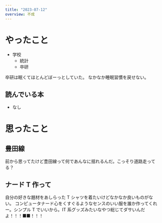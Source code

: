 ```yaml
---
title: "2023-07-12"
overview: 不成
---
```


# やったこと

- 学校
  - 統計
  - 卒研

卒研は眠くてほとんどぼーっとしていた。
なかなか睡眠習慣を戻せない。

## 読んでいる本

- なし

# 思ったこと

## 豊田線

前から思ってたけど豊田線って何であんなに揺れるんだ。こっそり道路走ってる？

## ナード T 作って

自分の好きな題材をあしらった T シャツを着たいけどなかなか良いものがない。
コンピュータナード心をくすぐるようなセンスのいい服を誰か作ってくれー。シンプル T でいいから。IT 系グッズみたいなやつ総じてダサいんだよ！！！■■！！！
